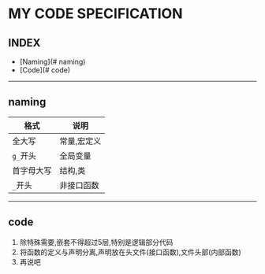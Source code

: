 # MY CODE SPECIFICATION

## INDEX
- [Naming](# naming)
- [Code](# code)

---

## naming

|格式           |说明                    |
|---------------|------------------------|
|全大写         |常量,宏定义             |
|`g_`开头       |全局变量                |
|首字母大写     |结构,类                 |
|`_`开头        |非接口函数              |

---

## code

1. 除特殊需要,嵌套不得超过5层,特别是逻辑部分代码
2. 将函数的定义与声明分离,声明放在头文件(接口函数),文件头部(内部函数)
3. 再说吧 
